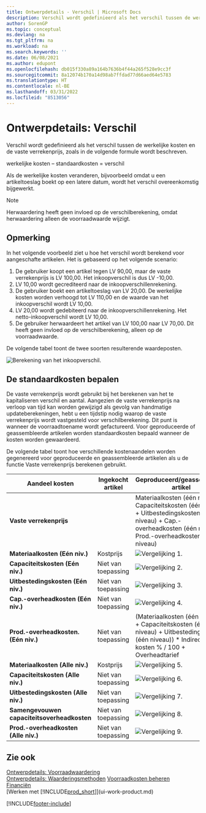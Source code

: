 ```yaml
---
title: Ontwerpdetails - Verschil | Microsoft Docs
description: Verschil wordt gedefinieerd als het verschil tussen de werkelijke kosten en de vaste verrekenprijs, zoals in de volgende formule wordt beschreven.
author: SorenGP
ms.topic: conceptual
ms.devlang: na
ms.tgt_pltfrm: na
ms.workload: na
ms.search.keywords: ''
ms.date: 06/08/2021
ms.author: edupont
ms.openlocfilehash: db015f330a89a164b7636b4f44a265f528e9cc3f
ms.sourcegitcommit: 8a12074b170a14d98ab7ffdad77d66aed64e5783
ms.translationtype: HT
ms.contentlocale: nl-BE
ms.lasthandoff: 03/31/2022
ms.locfileid: "8513056"
---
```

# <a name="design-details-variance"></a>Ontwerpdetails: Verschil
Verschil wordt gedefinieerd als het verschil tussen de werkelijke kosten en de vaste verrekenprijs, zoals in de volgende formule wordt beschreven.  

 werkelijke kosten – standaardkosten = verschil  

 Als de werkelijke kosten veranderen, bijvoorbeeld omdat u een artikeltoeslag boekt op een latere datum, wordt het verschil overeenkomstig bijgewerkt.  

> [!NOTE]  
>  Herwaardering heeft geen invloed op de verschilberekening, omdat herwaardering alleen de voorraadwaarde wijzigt.  

## <a name="example"></a>Opmerking  
 In het volgende voorbeeld ziet u hoe het verschil wordt berekend voor aangeschafte artikelen. Het is gebaseerd op het volgende scenario:  

1.  De gebruiker koopt een artikel tegen LV 90,00, maar de vaste verrekenprijs is LV 100,00. Het inkoopverschil is dus LV -10,00.  
2.  LV 10,00 wordt gecrediteerd naar de inkoopverschillenrekening.  
3.  De gebruiker boekt een artikeltoeslag van LV 20,00. De werkelijke kosten worden verhoogd tot LV 110,00 en de waarde van het inkoopverschil wordt LV 10,00.  
4.  LV 20,00 wordt gedebiteerd naar de inkoopverschillenrekening. Het netto-inkoopverschil wordt LV 10,00.  
5.  De gebruiker herwaardeert het artikel van LV 100,00 naar LV 70,00. Dit heeft geen invloed op de verschilberekening, alleen op de voorraadwaarde.  

 De volgende tabel toont de twee soorten resulterende waardeposten.  

 ![Berekening van het inkoopverschil.](media/design_details_inventory_costing_11_purchase_variance.png "Berekening van het inkoopverschil")  

## <a name="determining-the-standard-cost"></a>De standaardkosten bepalen  
 De vaste verrekenprijs wordt gebruikt bij het berekenen van het te kapitaliseren verschil en aantal. Aangezien de vaste verrekenprijs na verloop van tijd kan worden gewijzigd als gevolg van handmatige updateberekeningen, hebt u een tijdstip nodig waarop de vaste verrekenprijs wordt vastgesteld voor verschilberekening. Dit punt is wanneer de voorraadtoename wordt gefactureerd. Voor geproduceerde of geassembleerde artikelen worden standaardkosten bepaald wanneer de kosten worden gewaardeerd.  

 De volgende tabel toont hoe verschillende kostenaandelen worden gegenereerd voor geproduceerde en geassembleerde artikelen als u de functie Vaste verrekenprijs berekenen gebruikt.  

|Aandeel kosten|Ingekocht artikel|Geproduceerd/geassembleerd artikel|  
|----------------|--------------------|------------------------------|  
|**Vaste verrekenprijs**||Materiaalkosten (één niveau) + Capaciteitskosten (één niveau) + Uitbestedingskosten (één niveau) + Cap.-overheadkosten (één niveau) + Prod.-overheadkosten (één niveau)|  
|**Materiaalkosten (Eén niv.)**|Kostprijs|![Vergelijking 1.](media/design_details_inventory_costing_11_equation_1.png "Vergelijking 1")|  
|**Capaciteitskosten (Eén niv.)**|Niet van toepassing|![Vergelijking 2.](media/design_details_inventory_costing_11_equation_2.png "Vergelijking 2")|  
|**Uitbestedingskosten (Eén niv.)**|Niet van toepassing|![Vergelijking 3.](media/design_details_inventory_costing_11_equation_3.png "Vergelijking 3")|  
|**Cap.-overheadkosten (Eén niv.)**|Niet van toepassing|![Vergelijking 4.](media/design_details_inventory_costing_11_equation_4.png "Vergelijking 4")|  
|**Prod.-overheadkosten. (Eén niv.)**|Niet van toepassing|(Materiaalkosten (één niveau) + Capaciteitskosten (één niveau) + Uitbestedingskosten (één niveau)) * Indirecte kosten % / 100 + Overheadtarief|  
|**Materiaalkosten (Alle niv.)**|Kostprijs|![Vergelijking 5.](media/design_details_inventory_costing_11_equation_5.png "Vergelijking 5")|  
|**Capaciteitskosten (Alle niv.)**|Niet van toepassing|![Vergelijking 6.](media/design_details_inventory_costing_11_equation_6.png "Vergelijking 6")|  
|**Uitbestedingskosten (Alle niv.)**|Niet van toepassing|![Vergelijking 7.](media/design_details_inventory_costing_11_equation_7.png "Vergelijking 7")|  
|**Samengevouwen capaciteitsoverheadkosten**|Niet van toepassing|![Vergelijking 8.](media/design_details_inventory_costing_11_equation_8.png "Vergelijking 8")|  
|**Prod.-overheadkosten (Alle niv.)**|Niet van toepassing|![Vergelijking 9.](media/design_details_inventory_costing_11_equation_9.png "Vergelijking 9")|  

## <a name="see-also"></a>Zie ook  
 [Ontwerpdetails: Voorraadwaardering](design-details-inventory-costing.md)   
 [Ontwerpdetails: Waarderingsmethoden](design-details-costing-methods.md) [Voorraadkosten beheren](finance-manage-inventory-costs.md)  
 [Financiën](finance.md)  
 [Werken met [!INCLUDE[prod_short](includes/prod_short.md)]](ui-work-product.md)


[!INCLUDE[footer-include](includes/footer-banner.md)]